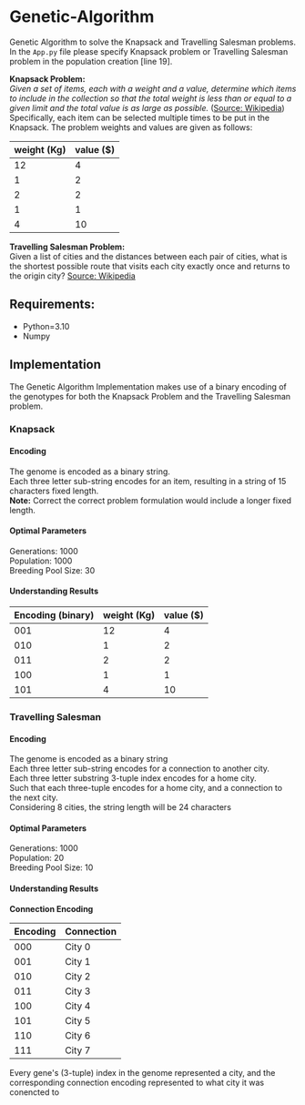 # Genetic-Algorithm
Genetic Algorithm to solve the Knapsack and Travelling Salesman problems. 
In the `App.py` file please specify Knapsack problem or Travelling Salesman problem in the population creation [line 19].

**Knapsack Problem:**  \
_Given a set of items, each with a weight and a value, determine which items to include in the collection so that the total weight is less than or equal to a given limit and the total value is as large as possible._ ([Source: Wikipedia](https://en.wikipedia.org/wiki/Knapsack_problem)) \
Specifically, each item can be selected multiple times to be put in the Knapsack. 
The problem weights and values are given as follows: 

| weight (Kg) | value ($) |
|-------------|-----------|
| 12          | 4         |
| 1           | 2         |
| 2           | 2         |
| 1           | 1         |
| 4           | 10        |

**Travelling Salesman Problem:** \
Given a list of cities and the distances between each pair of cities, what is the shortest possible route that visits 
each city exactly once and returns to the origin city? [Source: Wikipedia](https://en.wikipedia.org/wiki/Travelling_salesman_problem) 



## Requirements:
- Python=3.10
- Numpy

## Implementation
The Genetic Algorithm Implementation makes use of a binary encoding of the genotypes for both the 
Knapsack Problem and the Travelling Salesman problem. 

### Knapsack
#### Encoding
The genome is encoded as a binary string. \
Each three letter sub-string encodes for an item, resulting in a string of 15 characters fixed length. \
**Note:** Correct the correct problem formulation would include a longer fixed length.

#### Optimal Parameters
Generations: 1000 \
Population: 1000 \
Breeding Pool Size: 30

#### Understanding Results

| Encoding (binary) | weight (Kg) | value ($) |
|-------------------|-------------|-----------|
| 001               | 12                 | 4         |
| 010               | 1                | 2         |
| 011               | 2                 | 2         |
| 100               | 1                 | 1         |
| 101               | 4                 | 10        |

### Travelling Salesman
#### Encoding
The genome is encoded as a binary string \
Each three letter sub-string encodes for a connection to another city. \
Each three letter substring 3-tuple index encodes for a home city. \
Such that each three-tuple encodes for a home city, and a connection to the next city. \
Considering 8 cities, the string length will be 24 characters

#### Optimal Parameters
Generations: 1000 \
Population: 20 \
Breeding Pool Size: 10

#### Understanding Results
**Connection Encoding**

| Encoding | Connection |
|----------|------------|
| 000      | City 0     |
| 001      | City 1     |
| 010      | City 2     |
| 011      | City 3     |
| 100      | City 4     |
| 101      | City 5     |
| 110      | City 6     |
| 111      | City 7     |

Every gene's (3-tuple) index in the genome represented a city, and the corresponding connection
encoding represented to what city it was conencted to



